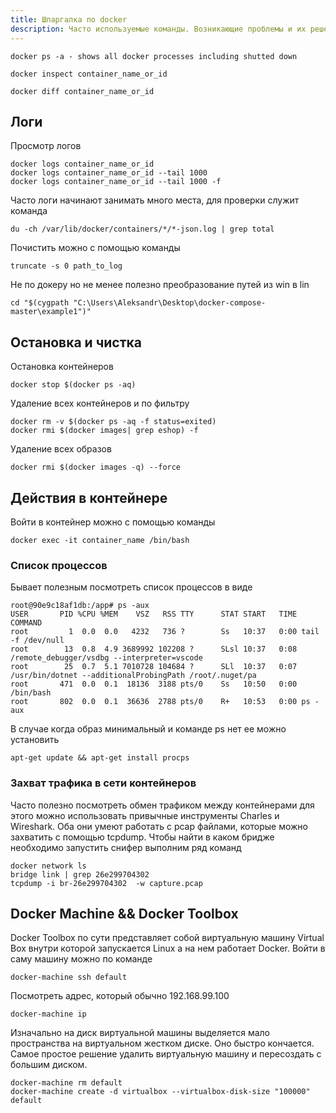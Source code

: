 ```yaml
---
title: Шпаргалка по docker
description: Часто используемые команды. Возникающие проблемы и их решения
---
```


```
docker ps -a - shows all docker processes including shutted down
```

```
docker inspect container_name_or_id
```

```
docker diff container_name_or_id
```

## Логи

Просмотр логов

```
docker logs container_name_or_id
docker logs container_name_or_id --tail 1000
docker logs container_name_or_id --tail 1000 -f
```

Часто логи начинают занимать много места, для проверки служит команда

```
du -ch /var/lib/docker/containers/*/*-json.log | grep total
```

Почистить можно с помощью команды
```
truncate -s 0 path_to_log
```

Не по докеру но не менее полезно преобразование путей из win в lin
```
cd "$(cygpath "C:\Users\Aleksandr\Desktop\docker-compose-master\example1")"
```

## Остановка и чистка

Остановка контейнеров

```
docker stop $(docker ps -aq)
```

Удаление всех контейнеров и по фильтру

```
docker rm -v $(docker ps -aq -f status=exited)
docker rmi $(docker images| grep eshop) -f
```

Удаление всех образов

```
docker rmi $(docker images -q) --force
```

## Действия в контейнере

Войти в контейнер можно с помощью команды

```
docker exec -it container_name /bin/bash
```

### Список процессов

Бывает полезным посмотреть список процессов в виде

```
root@90e9c18af1db:/app# ps -aux
USER       PID %CPU %MEM    VSZ   RSS TTY      STAT START   TIME COMMAND
root         1  0.0  0.0   4232   736 ?        Ss   10:37   0:00 tail -f /dev/null
root        13  0.8  4.9 3689992 102208 ?      SLsl 10:37   0:08 /remote_debugger/vsdbg --interpreter=vscode
root        25  0.7  5.1 7010728 104684 ?      SLl  10:37   0:07 /usr/bin/dotnet --additionalProbingPath /root/.nuget/pa
root       471  0.0  0.1  18136  3188 pts/0    Ss   10:50   0:00 /bin/bash
root       802  0.0  0.1  36636  2788 pts/0    R+   10:53   0:00 ps -aux
```

В случае когда образ минимальный и команде ps нет ее можно установить

```
apt-get update && apt-get install procps
```

### Захват трафика в сети контейнеров

Часто полезно посмотреть обмен трафиком между контейнерами для этого можно использовать привычные инструменты Charles и Wireshark. Оба они умеют работать с pcap файлами, которые можно захватить с помощью tcpdump. Чтобы найти в каком бридже необходимо запустить снифер выполним ряд команд

```
docker network ls
bridge link | grep 26e299704302
tcpdump -i br-26e299704302  -w capture.pcap

```

## Docker Machine && Docker Toolbox

Docker Toolbox по сути представляет собой виртуальную машину Virtual Box внутри которой запускается Linux а на нем работает Docker. Войти в саму машину можно по команде

```
docker-machine ssh default
```

Посмотреть адрес, который обычно 192.168.99.100

```
docker-machine ip
```

Изначально на диск виртуальной машины выделяется мало пространства на виртуальном жестком диске. Оно быстро кончается. Самое простое решение удалить виртуальную машину и пересоздать с большим диском.

```
docker-machine rm default
docker-machine create -d virtualbox --virtualbox-disk-size "100000" default
```

